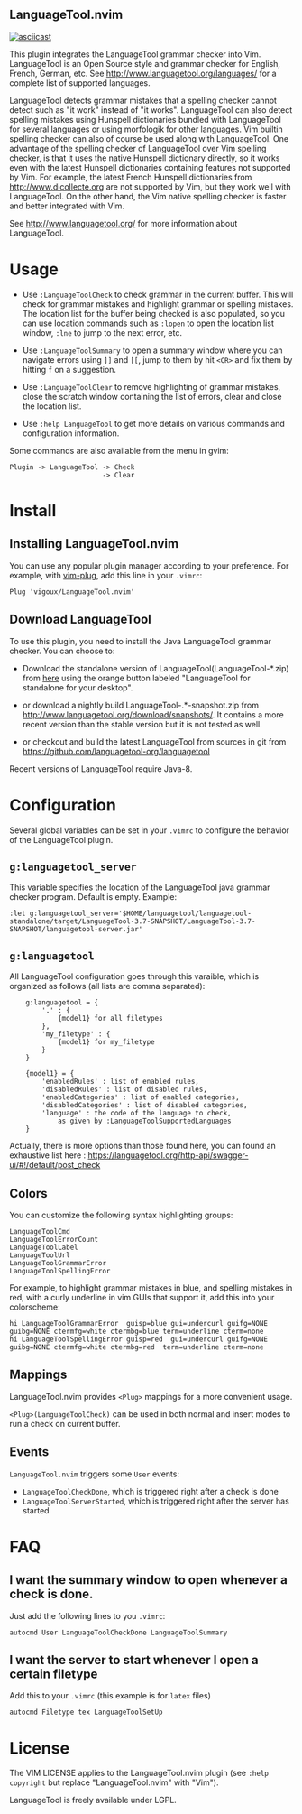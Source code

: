 LanguageTool.nvim
-----------------
[![asciicast](https://asciinema.org/a/265931.svg)](https://asciinema.org/a/265931)

This plugin integrates the LanguageTool grammar checker into Vim.
LanguageTool is an Open Source style and grammar checker for English,
French, German, etc. See http://www.languagetool.org/languages/ for a
complete list of supported languages.

LanguageTool detects grammar mistakes that a spelling checker cannot detect
such as "it work" instead of "it works". LanguageTool can also detect spelling
mistakes using Hunspell dictionaries bundled with LanguageTool for several
languages or using morfologik for other languages.
Vim builtin spelling checker can also of course be used along with
LanguageTool. One advantage of the spelling checker of LanguageTool over
Vim spelling checker, is that it uses the native Hunspell dictionary directly,
so it works even with the latest Hunspell dictionaries containing features
not supported by Vim. For example, the latest French Hunspell dictionaries
from http://www.dicollecte.org are not supported by Vim, but they work well
with LanguageTool. On the other hand, the Vim native spelling checker is
faster and better integrated with Vim.

See http://www.languagetool.org/ for more information about LanguageTool.

# Usage

* Use `:LanguageToolCheck` to check grammar in the current buffer.
  This will check for grammar mistakes and highlight grammar or
  spelling mistakes. The location list for the buffer being
  checked is also populated, so you can use location commands
  such as `:lopen` to open the location list window, `:lne` to
  jump to the next error, etc.

* Use `:LanguageToolSummary` to open a summary window where you can navigate
  errors using `]]` and `[[`, jump to them by hit `<CR>` and fix them by hitting
  `f` on a suggestion.
  
* Use `:LanguageToolClear` to remove highlighting of grammar
  mistakes, close the scratch window containing the list of errors,
  clear and close the location list.

* Use `:help LanguageTool` to get more details on various commands
  and configuration information.

Some commands are also available from the menu in gvim:
```
Plugin -> LanguageTool -> Check
                       -> Clear
```

# Install

## Installing LanguageTool.nvim

You can use any popular plugin manager according to your preference.
For example, with [vim-plug](https://github.com/junegunn/vim-plug),
add this line in your `.vimrc`:
```
Plug 'vigoux/LanguageTool.nvim'
```

## Download LanguageTool

To use this plugin, you need to install the Java LanguageTool grammar
checker. You can choose to:

* Download the standalone version of
  LanguageTool(LanguageTool-\*.zip) from
  [here](http://www.languagetool.org/) using the orange button labeled
  "LanguageTool for standalone for your desktop".

* or download a nightly build LanguageTool-.\*-snapshot.zip from
  http://www.languagetool.org/download/snapshots/. It contains a
  more recent version than the stable version but it is not tested
  as well. 

* or checkout and build the latest LanguageTool from sources in git
  from https://github.com/languagetool-org/languagetool

Recent versions of LanguageTool require Java-8.

# Configuration

Several global variables can be set in your `.vimrc` to configure the behavior
of the LanguageTool plugin.

## `g:languagetool_server`

This variable specifies the location of the LanguageTool java grammar
checker program. Default is empty.
Example:

```vim
:let g:languagetool_server='$HOME/languagetool/languagetool-standalone/target/LanguageTool-3.7-SNAPSHOT/LanguageTool-3.7-SNAPSHOT/languagetool-server.jar'
```

## `g:languagetool`

All LanguageTool configuration goes through this varaible, which is organized
as follows (all lists are comma separated):

```vim
    g:languagetool = {
        '.' : {
            {model1} for all filetypes
        },
        'my_filetype' : {
            {model1} for my_filetype
        }
    }

    {model1} = {
        'enabledRules' : list of enabled rules,
        'disabledRules' : list of disabled rules,
        'enabledCategories' : list of enabled categories,
        'disabledCategories' : list of disabled categories,
        'language' : the code of the language to check,
            as given by :LanguageToolSupportedLanguages
    }
```

Actually, there is more options than those found here, you can found an
exhaustive list here :
https://languagetool.org/http-api/swagger-ui/#!/default/post_check

## Colors

You can customize the following syntax highlighting groups:
```
LanguageToolCmd
LanguageToolErrorCount
LanguageToolLabel
LanguageToolUrl
LanguageToolGrammarError
LanguageToolSpellingError
```
For example, to highlight grammar mistakes in blue, and spelling mistakes in
red, with a curly underline in vim GUIs that support it, add this into your
colorscheme:

```vim
hi LanguageToolGrammarError  guisp=blue gui=undercurl guifg=NONE guibg=NONE ctermfg=white ctermbg=blue term=underline cterm=none
hi LanguageToolSpellingError guisp=red  gui=undercurl guifg=NONE guibg=NONE ctermfg=white ctermbg=red  term=underline cterm=none
```

## Mappings

LanguageTool.nvim provides `<Plug>` mappings for a more convenient usage.

`<Plug>(LanguageToolCheck)` can be used in both normal and insert modes to run a check on current buffer.

## Events

`LanguageTool.nvim` triggers some `User` events:
  - `LanguageToolCheckDone`, which is triggered right after a check is done
  - `LanguageToolServerStarted`, which is triggered right after the server has started

# FAQ

## I want the summary window to open whenever a check is done.
Just add the following lines to you `.vimrc`:
```vim
autocmd User LanguageToolCheckDone LanguageToolSummary
```

## I want the server to start whenever I open a certain filetype
Add this to your `.vimrc` (this example is for `latex` files)
```vim
autocmd Filetype tex LanguageToolSetUp
```

# License

The VIM LICENSE applies to the LanguageTool.nvim plugin (see 
`:help copyright` but replace "LanguageTool.nvim" with "Vim").

LanguageTool is freely available under LGPL.
